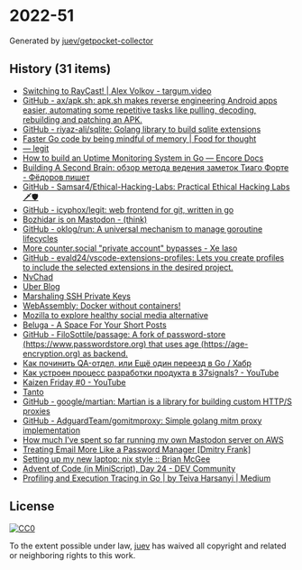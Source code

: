 # 2022-51

Generated by [juev/getpocket-collector](https://github.com/juev/getpocket-collector)

## History (31 items)

- [Switching to RayCast! | Alex Volkov - targum.video](https://typefully.com/altryne/switching-to-raycast-jXXQYLj)
- [GitHub - ax/apk.sh: apk.sh makes reverse engineering Android apps easier, automating some repetitive tasks like pulling, decoding, rebuilding and patching an APK.](https://github.com/ax/apk.sh)
- [GitHub - riyaz-ali/sqlite: Golang library to build sqlite extensions](https://github.com/riyaz-ali/sqlite)
- [Faster Go code by being mindful of memory | Food for thought](https://f4t.dev/software/go-performance-memory/)
- [— legit](https://git.icyphox.sh/legit)
- [How to build an Uptime Monitoring System in Go — Encore Docs](https://encore.dev/docs/tutorials/uptime)
- [Building A Second Brain: обзор метода ведения заметок Тиаго Форте - Фёдоров пишет](https://fedorovpishet.ru/basb/)
- [GitHub - Samsar4/Ethical-Hacking-Labs: Practical Ethical Hacking Labs 🗡🛡](https://github.com/Samsar4/Ethical-Hacking-Labs)
- [GitHub - icyphox/legit: web frontend for git, written in go](https://github.com/icyphox/legit)
- [Bozhidar is on Mastodon - (think)](https://batsov.com/articles/2022/12/20/bozhidar-is-on-mastodon/)
- [GitHub - oklog/run: A universal mechanism to manage goroutine lifecycles](https://github.com/oklog/run)
- [More counter.social "private account" bypasses - Xe Iaso](https://xeiaso.net/blog/more-coso-bypasses)
- [GitHub - evald24/vscode-extensions-profiles: Lets you create profiles to include the selected extensions in the desired project.](https://github.com/evald24/vscode-extensions-profiles)
- [NvChad](https://nvchad.com)
- [Uber Blog](https://www.uber.com/de/blog/devpod-improving-developer-productivity-at-uber/)
- [Marshaling SSH Private Keys](https://charm.sh/blog/ssh-key-marshal/)
- [WebAssembly: Docker without containers!](https://wasmlabs.dev/articles/docker-without-containers/)
- [Mozilla to explore healthy social media alternative](https://blog.mozilla.org/en/mozilla/mozilla-launch-fediverse-instance-social-media-alternative/)
- [Beluga - A Space For Your Short Posts](https://beluga.social)
- [GitHub - FiloSottile/passage: A fork of password-store (https://www.passwordstore.org) that uses age (https://age-encryption.org) as backend.](https://github.com/FiloSottile/passage)
- [Как починить QA-отдел, или Ещё один переезд в Go / Хабр](https://habr.com/ru/companies/ozontech/articles/707092/)
- [Как устроен процесс разработки продукта в 37signals? - YouTube](https://www.youtube.com/watch?v=kzM3WCQ7YkE)
- [Kaizen Friday #0 - YouTube](https://www.youtube.com/watch?v=Cj-VR_CW1pQ)
- [Tanto](https://ronindojo.io/en/tanto)
- [GitHub - google/martian: Martian is a library for building custom HTTP/S proxies](https://github.com/google/martian)
- [GitHub - AdguardTeam/gomitmproxy: Simple golang mitm proxy implementation](https://github.com/AdguardTeam/gomitmproxy)
- [How much I’ve spent so far running my own Mastodon server on AWS](https://www.micahwalter.com/how-much-ive-spent-so-far-running-my-own-mastodon-server-on-aws/)
- [Treating Email More Like a Password Manager  [Dmitry Frank]](https://dmitryfrank.com/articles/treating_email_more_like_a_password_manager)
- [Setting up my new laptop: nix style :: Brian McGee](https://bmcgee.ie/posts/2022/12/setting-up-my-new-laptop-nix-style/)
- [Advent of Code (in MiniScript), Day 24 - DEV Community](https://dev.to/joestrout/advent-of-code-in-miniscript-day-24-44fe)
- [Profiling and Execution Tracing in Go | by Teiva Harsanyi | Medium](https://teivah.medium.com/profiling-and-execution-tracing-in-go-a5e646970f5b)

## License

[![CC0](https://mirrors.creativecommons.org/presskit/buttons/88x31/svg/cc-zero.svg)](https://creativecommons.org/publicdomain/zero/1.0/)

To the extent possible under law, [juev](https://github.com/juev) has waived all copyright and related or neighboring rights to this work.
